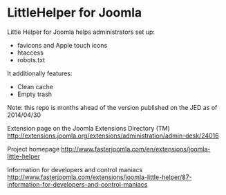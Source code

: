 LittleHelper for Joomla
=======================

Little Helper for Joomla helps administrators set up:
- favicons and Apple touch icons
- htaccess
- robots.txt 

It additionally features:
- Clean cache 
- Empty trash

Note: this repo is months ahead of the version published on the JED as of 2014/04/30

Extension page on the Joomla Extensions Directory (TM)
http://extensions.joomla.org/extensions/administration/admin-desk/24016

Project homepage
http://www.fasterjoomla.com/en/extensions/joomla-little-helper

Information for developers and control maniacs
http://www.fasterjoomla.com/extensions/joomla-little-helper/87-information-for-developers-and-control-maniacs


